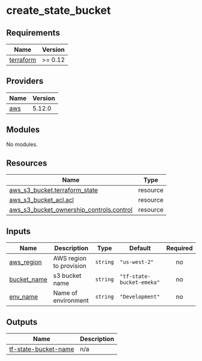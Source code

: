 # create_state_bucket

<!-- BEGINNING OF PRE-COMMIT-TERRAFORM DOCS HOOK -->
## Requirements

| Name | Version |
|------|---------|
| <a name="requirement_terraform"></a> [terraform](#requirement\_terraform) | >= 0.12 |

## Providers

| Name | Version |
|------|---------|
| <a name="provider_aws"></a> [aws](#provider\_aws) | 5.12.0 |

## Modules

No modules.

## Resources

| Name | Type |
|------|------|
| [aws_s3_bucket.terraform_state](https://registry.terraform.io/providers/hashicorp/aws/latest/docs/resources/s3_bucket) | resource |
| [aws_s3_bucket_acl.acl](https://registry.terraform.io/providers/hashicorp/aws/latest/docs/resources/s3_bucket_acl) | resource |
| [aws_s3_bucket_ownership_controls.control](https://registry.terraform.io/providers/hashicorp/aws/latest/docs/resources/s3_bucket_ownership_controls) | resource |

## Inputs

| Name | Description | Type | Default | Required |
|------|-------------|------|---------|:--------:|
| <a name="input_aws_region"></a> [aws\_region](#input\_aws\_region) | AWS region to provision | `string` | `"us-west-2"` | no |
| <a name="input_bucket_name"></a> [bucket\_name](#input\_bucket\_name) | s3 bucket name | `string` | `"tf-state-bucket-emeka"` | no |
| <a name="input_env_name"></a> [env\_name](#input\_env\_name) | Name of environment | `string` | `"Development"` | no |

## Outputs

| Name | Description |
|------|-------------|
| <a name="output_tf-state-bucket-name"></a> [tf-state-bucket-name](#output\_tf-state-bucket-name) | n/a |
<!-- END OF PRE-COMMIT-TERRAFORM DOCS HOOK -->

